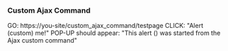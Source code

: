### Custom Ajax Command

GO: https://you-site/custom_ajax_command/testpage
CLICK: "Alert (custom) me!"
POP-UP should appear: "This alert () was started from the Ajax custom command"

